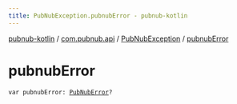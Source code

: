```yaml
---
title: PubNubException.pubnubError - pubnub-kotlin
---
```


[pubnub-kotlin](../../index.html) / [com.pubnub.api](../index.html) / [PubNubException](index.html) / [pubnubError](./pubnub-error.html)

# pubnubError

`var pubnubError: `[`PubNubError`](../-pub-nub-error/index.html)`?`